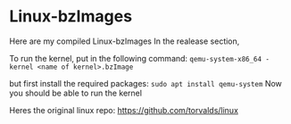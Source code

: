 # Linux-bzImages
Here are my compiled Linux-bzImages In the realease section,

To run the kernel, put in the following command:
`qemu-system-x86_64 -kernel <name of kernel>.bzImage`

but first install the required packages:
`sudo apt install qemu-system`
Now you should be able to run the kernel

Heres the original linux repo: https://github.com/torvalds/linux
